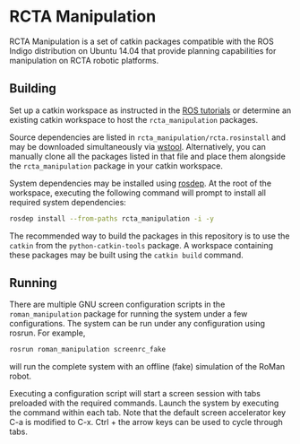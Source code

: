 # RCTA Manipulation

RCTA Manipulation is a set of catkin packages compatible with the ROS Indigo
distribution on Ubuntu 14.04 that provide planning capabilities for
manipulation on RCTA robotic platforms.

## Building

Set up a catkin workspace as instructed in the [ROS tutorials](www.ros.org) or
determine an existing catkin workspace to host the `rcta_manipulation` packages.

Source dependencies are listed in `rcta_manipulation/rcta.rosinstall` and may
be downloaded simultaneously via [wstool](wiki.ros.org/wstool). Alternatively,
you can manually clone all the packages listed in that file and place them
alongside the `rcta_manipulation` package in your catkin workspace.

System dependencies may be installed using [rosdep](wiki.ros.org/rosdep). At
the root of the workspace, executing the following command will prompt to
install all required system dependencies:

```sh
rosdep install --from-paths rcta_manipulation -i -y
```

The recommended way to build the packages in this repository is to use the
`catkin` from the `python-catkin-tools` package. A workspace containing these
packages may be built using the `catkin build` command.

## Running

There are multiple GNU screen configuration scripts in the `roman_manipulation`
package for running the system under a few configurations. The system can be
run under any configuration using rosrun. For example,

```sh
rosrun roman_manipulation screenrc_fake
```

will run the complete system with an offline (fake) simulation of the RoMan
robot.

Executing a configuration script will start a screen session with tabs preloaded
with the required commands. Launch the system by executing the command within
each tab. Note that the default screen accelerator key C-a is modified to C-x.
Ctrl + the arrow keys can be used to cycle through tabs.
